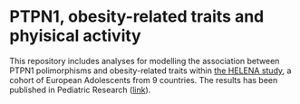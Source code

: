 # **PTPN1, obesity-related traits and phyisical activity**

This repository includes analyses for modelling the association between PTPN1 polimorphisms and obesity-related traits within [the HELENA study](http://www.helenastudy.com/), a cohort of European Adolescents from 9 countries. The results has been published in Pediatric Research ([link](https://www.nature.com/articles/s41390-022-02377-1)).


